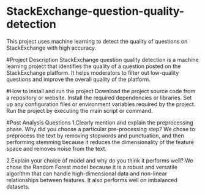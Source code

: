 # StackExchange-question-quality-detection
This project uses machine learning to detect the quality of questions on StackExchange with high accuracy.

#Project Description
StackExchange question quality detection is a machine learning project that identifies the quality of a question posted on the StackExchange platform. It helps moderators to filter out low-quality questions and improve the overall quality of the platform.

#How to install and run the project
Download the project source code from a repository or website.
Install the required dependencies or libraries.
Set up any configuration files or environment variables required by the project.
Run the project by executing the main script or command.

#Post Analysis Questions
1.Clearly mention and explain the preprocessing phase. Why did you choose a
particular pre-processing step?
We chose to preprocess the text by removing stopwords and punctuation, and then performing stemming because it reduces the dimensionality of the feature space and removes noise from the text.

2.Explain your choice of model and why do you think it performs well?
We chose the Random Forest model because it is a robust and versatile algorithm that can handle high-dimensional data and non-linear relationships between features. It also performs well on imbalanced datasets.

